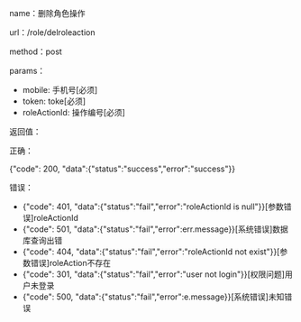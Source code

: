 name：删除角色操作

url：/role/delroleaction

method：post

params：

* mobile: 手机号[必须]
* token: toke[必须]
* roleActionId: 操作编号[必须]

返回值：

正确：

{"code": 200, "data":{"status":"success","error":"success"}}

错误：

* {"code": 401, "data":{"status":"fail","error":"roleActionId is null"}}[参数错误]roleActionId
* {"code": 501, "data":{"status":"fail","error":err.message}}[系统错误]数据库查询出错
* {"code": 404, "data":{"status":"fail","error":"roleActionId not exist"}}[参数错误]roleAction不存在
* {"code": 301, "data":{"status":"fail","error":"user not login"}}[权限问题]用户未登录
* {"code": 500, "data":{"status":"fail","error":e.message}}[系统错误]未知错误
